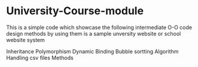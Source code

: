 # University-Course-module

This is a simple code which showcase the following intermediate O-O code design methods by using them is a sample unversity website or school website system 

Inheritance
Polymorphism
Dynamic Binding
Bubble sortting Algorithm
Handling csv files Methods
